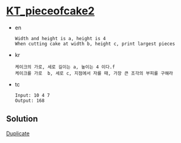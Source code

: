 # [KT_pieceofcake2](https://open.kattis.com/problems/pieceofcake2)

* en

  ```en
  Width and height is a, height is 4
  When cutting cake at width b, height c, print largest pieces
  ```

* kr

  ```kr
  케이크의 가로, 세로 길이는 a, 높이는 4 이다.f
  케이크를 가로  b, 세로 c, 지점에서 자를 때, 가장 큰 조각의 부피를 구해라
  ```

* tc

  ```tc
  Input: 10 4 7
  Output: 168
  ```

## Solution

[Duplicate](./BJ_17874.md)
